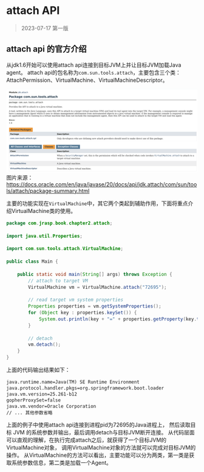 # attach API

> 2023-07-17 第一版

## attach api 的官方介绍
从jdk1.6开始可以使用attach api连接到目标JVM上并让目标JVM加载Java agent。
attach api的包名称为`com.sun.tools.attach`，主要包含三个类：
AttachPermission、VirtualMachine、VirtualMachineDescriptor。

![attach api 官方文档](./images/attach-api.png)
图片来源：https://docs.oracle.com/en/java/javase/20/docs/api/jdk.attach/com/sun/tools/attach/package-summary.html

主要的功能实现在`VirtualMachine`中，其它两个类起到辅助作用，下面将重点介绍VirtualMachine类的使用。

```java
package com.jrasp.book.chapter2.attach;

import java.util.Properties;

import com.sun.tools.attach.VirtualMachine;

public class Main {

    public static void main(String[] args) throws Exception {
        // attach to target VM
        VirtualMachine vm = VirtualMachine.attach("72695");

        // read target vm system properties
        Properties properties = vm.getSystemProperties();
        for (Object key : properties.keySet()) {
            System.out.println(key + "=" + properties.getProperty(key.toString()));
        }

        // detach
        vm.detach();
    }
}
```

上面的代码输出结果如下：
```
java.runtime.name=Java(TM) SE Runtime Environment
java.protocol.handler.pkgs=org.springframework.boot.loader
java.vm.version=25.261-b12
gopherProxySet=false
java.vm.vendor=Oracle Corporation
// ... 其他参数省略
```

上面的例子中使用attach api连接到进程pid为72695的Java进程上，
然后读取目标 JVM 的系统参数并输出，最后调用detach与目标JVM断开连接。
从代码层面可以直观的理解，在执行完成attach之后，就获得了一个目标JVM的VirtualMachine对象，
调用VirtualMachine对象的方法就可以完成对目标JVM的操作。
从VirtualMachine的方法可以看出，主要功能可以分为两类，第一类是获取系统参数信息，第二类是加载一个Agent。

